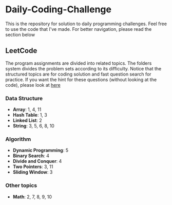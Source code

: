 # Daily-Coding-Challenge

 This is the repository for solution to daily programming challenges. Feel free to use the code that I've made. For better navigation, please read the section below

## LeetCode

 The program assignments are divided into related topics. The folders system divides the problem sets according to its difficulty. Notice that the structured topics are for coding solution and fast question search for practice. If you want the hint for these questions (without looking at the code), please look at [here](https://docs.google.com/document/d/1GMptDl5_yIvxv6SqHoSrnBOXlHjoEGT-tPYG1I-z2RA/edit?usp=sharing)

### Data Structure
 * **Array**: 1, 4, 11
 * **Hash Table**: 1, 3
 * **Linked List**: 2
 * **String**: 3, 5, 6, 8, 10

### Algorithm
 * **Dynamic Programming**: 5
 * **Binary Search**: 4
 * **Divide and Conquer**: 4
 * **Two Pointers**: 3, 11
 * **Sliding Window**: 3

### Other topics
 * **Math**: 2, 7, 8, 9, 10 

